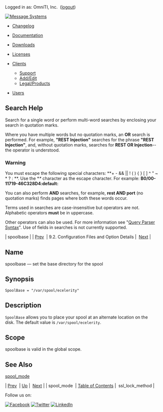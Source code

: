 Logged in as: OmniTI, Inc.  ([logout](https://support.messagesystems.com/logout.php))

[![Message Systems](https://support.messagesystems.com/images/ms-white205.png)](https://support.messagesystems.com/start.php) 

*   [Changelog](https://support.messagesystems.com/start.php?show=changelog)
*   [Documentation](https://support.messagesystems.com/docs/)
*   [Downloads](https://support.messagesystems.com/start.php)

*   [Licenses](https://support.messagesystems.com/license_summary.php)
*   <a href="">Clients</a>
    *   [Support](https://support.messagesystems.com/cs.php)
    *   [Add/Edit](https://support.messagesystems.com/edit_client.php)
    *   [Legal/Products](https://support.messagesystems.com/edit_products.php)
*   [Users](https://support.messagesystems.com/edit_customer.php)

## Search Help

Search for a single word or perform multi-word searches by enclosing your search in quotation marks.

Where you have multiple words but no quotation marks, an **OR** search is performed. For example, **"REST Injection"** searches for the phrase **"REST Injection"**, and, without quotation marks, searches for **REST OR Injection**--the operator is understood.

### Warning

You must escape the following special characters: **+ - && || ! ( ) { } [ ] ^ " ~ * ? : \**. Use the **\** character as the escape character. For example: **B0/00-11719-46C328D4\:default\:**

You can also perform **AND** searches, for example, **rest AND port** (no quotation marks) finds pages where both these words occur.

Terms used in searches are case-insensitive but operators are not. Alphabetic operators **must** be in uppercase.

Other operators can also be used. For more information see "[Query Parser Syntax](https://lucene.apache.org/core/old_versioned_docs/versions/3_0_0/queryparsersyntax.html)". Use of fields in searches is not currently supported.

| spoolbase |
| [Prev](conf.ref.spool_mode.php)  | 9.2. Configuration Files and Option Details |  [Next](conf.ref.ssl_lock_method.php) |

<a name="conf.ref.spoolbase"></a>
## Name

spoolbase — set the base directory for the spool

## Synopsis

`SpoolBase = "/var/spool/ecelerity"`

<a name="idp6777776"></a>
## Description

`SpoolBase` allows you to place your spool at an alternate location on the disk. The default value is `/var/spool/ecelerity`.

<a name="idp6780320"></a>
## Scope

spoolbase is valid in the global scope.

<a name="idp6781952"></a>
## See Also

[spool_mode](conf.ref.spool_mode.php "spool_mode")

| [Prev](conf.ref.spool_mode.php)  | [Up](conf.ref.files.php) |  [Next](conf.ref.ssl_lock_method.php) |
| spool_mode  | [Table of Contents](index.php) |  ssl_lock_method |

Follow us on:

[![Facebook](https://support.messagesystems.com/images/icon-facebook.png)](http://www.facebook.com/messagesystems) [![Twitter](https://support.messagesystems.com/images/icon-twitter.png)](http://twitter.com/#!/MessageSystems) [![LinkedIn](https://support.messagesystems.com/images/icon-linkedin.png)](http://www.linkedin.com/company/message-systems)
